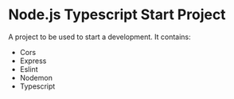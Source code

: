 # Node.js Typescript Start Project

A project to be used to start a development.
It contains:
- Cors
- Express
- Eslint
- Nodemon
- Typescript
